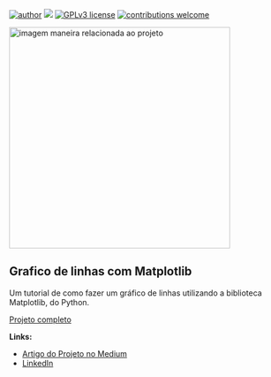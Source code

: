 [![author](https://img.shields.io/badge/author-JessicaCunha-red.svg)](https://www.linkedin.com/in/j%C3%A9ssica-cunha/) [![](https://img.shields.io/badge/python-3.9+-blue.svg)](https://www.python.org/downloads/release/python-365/) [![GPLv3 license](https://img.shields.io/badge/License-GPLv3-blue.svg)](http://perso.crans.org/besson/LICENSE.html) [![contributions welcome](https://img.shields.io/badge/contributions-welcome-brightgreen.svg?style=flat)](https://github.com/cunhajessica/Data_Science)

<p align="left">
  <img src="https://miro.medium.com/max/700/1*geEUTANhEQ14I8euv60rSA.jpeg" alt="imagem maneira relacionada ao projeto"height=400px >
</p>

## Grafico de linhas com Matplotlib

Um tutorial de como fazer um gráfico de linhas utilizando a biblioteca Matplotlib, do Python.

[Projeto completo](https://github.com/cunhajessica/Grafico_de_linhas_com_Matplotlib/blob/main/Grafico_de_Linhas_com_Matplotlib.ipynb)

**Links:**
* [Artigo do Projeto no Medium](https://medium.com/@jessicacunha.jsc/como-criar-um-gr%C3%A1fico-de-linhas-com-o-matplotlib-32813da56401)
* [LinkedIn](https://www.linkedin.com/in/j%C3%A9ssica-cunha/)
